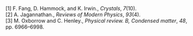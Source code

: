 [1] F\. Fang, D\. Hammock, and K\. Irwin\., *Crystals*, *7*\(10\)\.  
[2] A\. Jagannathan\., *Reviews of Modern Physics*, *93*\(4\)\.  
[3] M\. Oxborrow and C\. Henley\., *Physical review\. B, Condensed matter*, *48*, pp\. 6966&ndash;6998\.  
